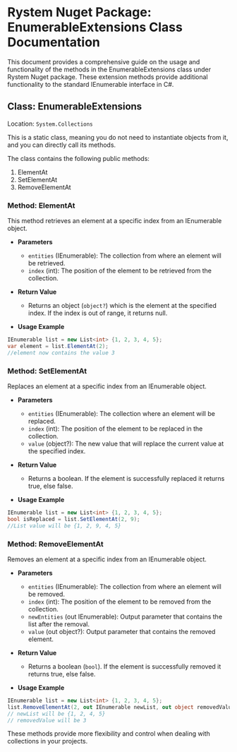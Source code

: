 # Rystem Nuget Package: EnumerableExtensions Class Documentation

This document provides a comprehensive guide on the usage and functionality of the methods in the EnumerableExtensions class under Rystem Nuget package. These extension methods provide additional functionality to the standard IEnumerable interface in C#. 

## Class: EnumerableExtensions 

Location: `System.Collections`

This is a static class, meaning you do not need to instantiate objects from it, and you can directly call its methods.

The class contains the following public methods:

1. ElementAt
2. SetElementAt
3. RemoveElementAt

### Method: ElementAt
This method retrieves an element at a specific index from an IEnumerable object.

- **Parameters**
  - `entities` (IEnumerable): The collection from where an element will be retrieved.
  - `index` (int): The position of the element to be retrieved from the collection.

- **Return Value**
  - Returns an object (`object?`) which is the element at the specified index. If the index is out of range, it returns null.

- **Usage Example** 

```csharp
IEnumerable list = new List<int> {1, 2, 3, 4, 5};
var element = list.ElementAt(2); 
//element now contains the value 3
```
  
### Method: SetElementAt
Replaces an element at a specific index from an IEnumerable object.

- **Parameters**
    - `entities` (IEnumerable): The collection where an element will be replaced.
    - `index` (int): The position of the element to be replaced in the collection.
    - `value` (object?): The new value that will replace the current value at the specified index. 

- **Return Value**
    - Returns a boolean. If the element is successfully replaced it returns true, else false.

- **Usage Example** 

```csharp
IEnumerable list = new List<int> {1, 2, 3, 4, 5};
bool isReplaced = list.SetElementAt(2, 9); 
//List value will be {1, 2, 9, 4, 5}
```

### Method: RemoveElementAt
Removes an element at a specific index from an IEnumerable object.

- **Parameters**
  - `entities` (IEnumerable): The collection from where an element will be removed.
  - `index` (int): The position of the element to be removed from the collection.
  - `newEntities` (out IEnumerable): Output parameter that contains the list after the removal.
  - `value` (out object?): Output parameter that contains the removed element.

- **Return Value**
  - Returns a boolean (`bool`). If the element is successfully removed it returns true, else false.

- **Usage Example** 

```csharp
IEnumerable list = new List<int> {1, 2, 3, 4, 5};
list.RemoveElementAt(2, out IEnumerable newList, out object removedValue);
// newList will be {1, 2, 4, 5}
// removedValue will be 3
```

These methods provide more flexibility and control when dealing with collections in your projects.